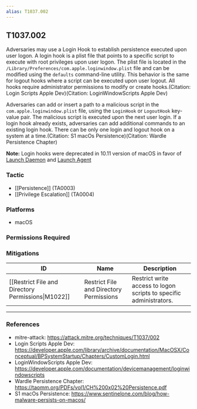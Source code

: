 ```yaml
---
alias: T1037.002
---
```


## T1037.002

Adversaries may use a Login Hook to establish persistence executed upon user logon. A login hook is a plist file that points to a specific script to execute with root privileges upon user logon. The plist file is located in the <code>/Library/Preferences/com.apple.loginwindow.plist</code> file and can be modified using the <code>defaults</code> command-line utility. This behavior is the same for logout hooks where a script can be executed upon user logout. All hooks require administrator permissions to modify or create hooks.(Citation: Login Scripts Apple Dev)(Citation: LoginWindowScripts Apple Dev) 

Adversaries can add or insert a path to a malicious script in the <code>com.apple.loginwindow.plist</code> file, using the <code>LoginHook</code> or <code>LogoutHook</code> key-value pair. The malicious script is executed upon the next user login. If a login hook already exists, adversaries can add additional commands to an existing login hook. There can be only one login and logout hook on a system at a time.(Citation: S1 macOs Persistence)(Citation: Wardle Persistence Chapter)

**Note:** Login hooks were deprecated in 10.11 version of macOS in favor of [Launch Daemon](https://attack.mitre.org/techniques/T1543/004) and [Launch Agent](https://attack.mitre.org/techniques/T1543/001) 


### Tactic
- [[Persistence]] (TA0003)
- [[Privilege Escalation]] (TA0004)

### Platforms
- macOS

### Permissions Required

### Mitigations

| ID | Name | Description |
| --- | --- | --- |
| [[Restrict File and Directory Permissions\|M1022]] | Restrict File and Directory Permissions | Restrict write access to logon scripts to specific administrators. |


---
### References

- mitre-attack: https://attack.mitre.org/techniques/T1037/002
- Login Scripts Apple Dev: https://developer.apple.com/library/archive/documentation/MacOSX/Conceptual/BPSystemStartup/Chapters/CustomLogin.html
- LoginWindowScripts Apple Dev: https://developer.apple.com/documentation/devicemanagement/loginwindowscripts
- Wardle Persistence Chapter: https://taomm.org/PDFs/vol1/CH%200x02%20Persistence.pdf
- S1 macOs Persistence: https://www.sentinelone.com/blog/how-malware-persists-on-macos/
